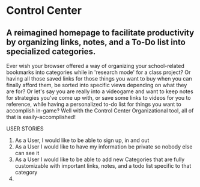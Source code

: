 # Control Center

## A reimagined homepage to facilitate productivity by organizing links, notes, and a To-Do list into specialized categories.

Ever wish your browser offered a way of organizing your school-related bookmarks into categories while in 'research mode' for a class project? Or having all those saved links for those things you want to buy when you can finally afford them, be sorted into specific views depending on what they are for? Or let's say you are really into a videogame and want to keep notes for strategies you've come up with, or save some links to videos for you to reference, while having a personalized to-do list for things you want to accomplish in-game? 
Well with the Control Center Organizational tool, all of that is easily-accomplished!



USER STORIES

1. As a User, I would like to be able to sign up, in and out
2. As a User I would like to have my information be private so nobody else can see it
3. As a User I would like to be able to add new Categories that are fully customizable with important links, notes, and a todo list specific to that category
4. 